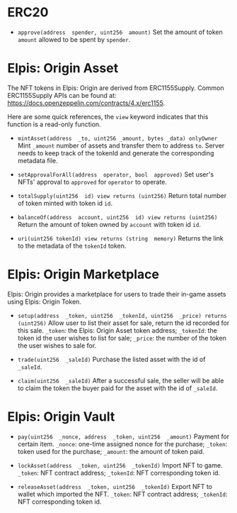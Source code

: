 # ERC20

-   `approve(address  spender, uint256  amount)`
    Set the amount of token `amount` allowed to be spent by `spender`.

# Elpis: Origin Asset

The NFT tokens in Elpis: Origin are derived from ERC1155Supply. Common ERC1155Supply APIs can be found at: https://docs.openzeppelin.com/contracts/4.x/erc1155.

Here are some quick references, the `view` keyword indicates that this function is a read-only function.

-   `mintAsset(address  _to, uint256 _amount, bytes _data) onlyOwner`
    Mint `_amount` number of assets and transfer them to address `to`. Server needs to keep track of the tokenId and generate the corresponding metadata file.

-   `setApprovalForAll(address  operator, bool  approved)`
    Set user's NFTs' approval to `approved` for `operator` to operate.

-   `totalSupply(uint256  id) view returns (uint256)`
    Return total number of token minted with token id `id`.

-   `balanceOf(address  account, uint256  id) view returns (uint256)`
    Return the amount of token owned by `account` with token id `id`.

-   `uri(uint256 tokenId) view returns (string  memory)`
    Returns the link to the metadata of the `tokenId` token.

# Elpis: Origin Marketplace

Elpis: Origin provides a marketplace for users to trade their in-game assets using Elpis: Origin Token.

-   `setup(address  _token, uint256  _tokenId, uint256  _price) returns (uint256)`
    Allow user to list their asset for sale, return the id recorded for this sale.
    `_token`: the Elpis: Origin Asset token address;
    `_tokenId`: the token id the user wishes to list for sale;
    `_price`: the number of the token the user wishes to sale for.

-   `trade(uint256  _saleId)`
    Purchase the listed asset with the id of `_saleId`.

-   `claim(uint256  _saleId)`
    After a successful sale, the seller will be able to claim the token the buyer paid for the asset with the id of `_saleId`.

# Elpis: Origin Vault

-   `pay(uint256  _nonce, address  _token, uint256  _amount)`
    Payment for certain item.
    `_nonce`: one-time assigned nonce for the purchase;
    `_token`: token used for the purchase;
    `_amount`: the amount of token paid.

-   `lockAsset(address  _token, uint256  _tokenId)`
    Import NFT to game.
    `_token`: NFT contract address;
    `_tokenId`: NFT corresponding token id.

-   `releaseAsset(address  _token, uint256  _tokenId)`
    Export NFT to wallet which imported the NFT.
    `_token`: NFT contract address;
    `_tokenId`: NFT corresponding token id.

